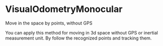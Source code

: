 # VisualOdometryMonocular
Move in the space by points, without GPS

You can apply this method for moving in 3d space without GPS or inertial measurement unit. By follow the recognized points and tracking them.

